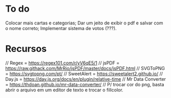 # To do
Colocar mais cartas e categorias;
Dar um jeito de exibir o pdf e salvar com o nome correto;
Implementar sistema de votos (???).

# Recursos
// Regex = https://regex101.com/r/yV6qE5/1
// jsPDF = https://raw.githack.com/MrRio/jsPDF/master/docs/jsPDF.html
// SVGToPNG = https://svgtopng.com/pt/
// SweetAlert = https://sweetalert2.github.io/
// Day.js = https://day.js.org/docs/en/plugin/relative-time
// Mr Data Converter = https://thdoan.github.io/mr-data-converter/
// P/ trocar cor do png, basta abrir o arquivo em um editor de texto e trocar o fillcolor.